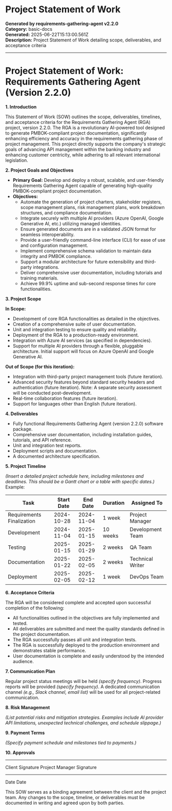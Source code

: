 # Project Statement of Work

**Generated by requirements-gathering-agent v2.2.0**  
**Category:** basic-docs  
**Generated:** 2025-06-22T15:13:00.561Z  
**Description:** Project Statement of Work detailing scope, deliverables, and acceptance criteria

---

# Project Statement of Work: Requirements Gathering Agent (Version 2.2.0)

**1. Introduction**

This Statement of Work (SOW) outlines the scope, deliverables, timelines, and acceptance criteria for the Requirements Gathering Agent (RGA) project, version 2.2.0.  The RGA is a revolutionary AI-powered tool designed to generate PMBOK-compliant project documentation, significantly enhancing efficiency and accuracy in the requirements gathering phase of project management.  This project directly supports the company's strategic goals of advancing API management within the banking industry and enhancing customer centricity, while adhering to all relevant international legislation.


**2. Project Goals and Objectives**

* **Primary Goal:** Develop and deploy a robust, scalable, and user-friendly Requirements Gathering Agent capable of generating high-quality PMBOK-compliant project documentation.
* **Objectives:**
    * Automate the generation of project charters, stakeholder registers, scope management plans, risk management plans, work breakdown structures, and compliance documentation.
    * Integrate securely with multiple AI providers (Azure OpenAI, Google Generative AI, etc.) utilizing managed identities.
    * Ensure generated documents are in a validated JSON format for seamless interoperability.
    * Provide a user-friendly command-line interface (CLI) for ease of use and configuration management.
    * Implement comprehensive schema validation to maintain data integrity and PMBOK compliance.
    * Support a modular architecture for future extensibility and third-party integrations.
    * Deliver comprehensive user documentation, including tutorials and training materials.
    * Achieve 99.9% uptime and sub-second response times for core functionalities.


**3. Project Scope**

**In Scope:**

* Development of core RGA functionalities as detailed in the objectives.
* Creation of a comprehensive suite of user documentation.
* Unit and integration testing to ensure quality and reliability.
* Deployment of the RGA to a production-ready environment.
* Integration with Azure AI services (as specified in dependencies).
* Support for multiple AI providers through a flexible, pluggable architecture.  Initial support will focus on Azure OpenAI and Google Generative AI.

**Out of Scope (for this iteration):**

* Integration with third-party project management tools (future iteration).
* Advanced security features beyond standard security headers and authentication (future iteration).  Note:  A separate security assessment will be conducted post-development.
* Real-time collaboration features (future iteration).
* Support for languages other than English (future iteration).


**4. Deliverables**

* Fully functional Requirements Gathering Agent (version 2.2.0) software package.
* Comprehensive user documentation, including installation guides, tutorials, and API reference.
* Unit and integration test reports.
* Deployment scripts and documentation.
* A documented architecture specification.


**5. Project Timeline**

*(Insert a detailed project schedule here, including milestones and deadlines.  This should be a Gantt chart or a table with specific dates.)*  Example:

| Task                     | Start Date     | End Date       | Duration | Assigned To |
|--------------------------|-----------------|-----------------|----------|-------------|
| Requirements Finalization | 2024-10-28      | 2024-11-04      | 1 week    | Project Manager |
| Development              | 2024-11-04      | 2025-01-15      | 10 weeks   | Development Team |
| Testing                  | 2025-01-15      | 2025-01-29      | 2 weeks   | QA Team       |
| Documentation            | 2025-01-22      | 2025-02-05      | 2 weeks   | Technical Writer |
| Deployment               | 2025-02-05      | 2025-02-12      | 1 week    | DevOps Team    |


**6. Acceptance Criteria**

The RGA will be considered complete and accepted upon successful completion of the following:

* All functionalities outlined in the objectives are fully implemented and tested.
* All deliverables are submitted and meet the quality standards defined in the project documentation.
* The RGA successfully passes all unit and integration tests.
* The RGA is successfully deployed to the production environment and demonstrates stable performance.
* User documentation is complete and easily understood by the intended audience.


**7. Communication Plan**

Regular project status meetings will be held *(specify frequency)*.  Progress reports will be provided *(specify frequency)*.  A dedicated communication channel *(e.g., Slack channel, email list)* will be used for all project-related communication.


**8. Risk Management**

*(List potential risks and mitigation strategies.  Examples include AI provider API limitations, unexpected technical challenges, and schedule slippage.)*


**9. Payment Terms**

*(Specify payment schedule and milestones tied to payments.)*


**10. Approvals**

_________________________                _________________________
Client Signature                     Project Manager Signature

_________________________                _________________________
Date                                   Date


This SOW serves as a binding agreement between the client and the project team.  Any changes to the scope, timeline, or deliverables must be documented in writing and agreed upon by both parties.
